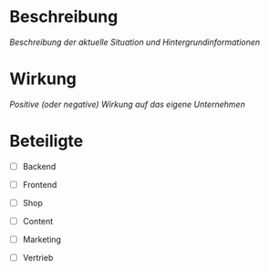 # Beschreibung

_Beschreibung der aktuelle Situation und Hintergrundinformationen_

# Wirkung

_Positive (oder negative) Wirkung auf das eigene Unternehmen_

# Beteiligte

- [ ] Backend
- [ ] Frontend
- [ ] Shop
- [ ] Content
- [ ] Marketing
- [ ] Vertrieb

